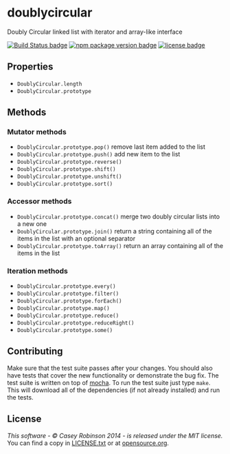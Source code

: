 # doublycircular

Doubly Circular linked list with iterator and array-like interface

[![Build Status badge](http://img.shields.io/travis/rampantmonkey/node-doublycircular.svg?style=flat)](https://travis-ci.org/rampantmonkey/node-doublycircular) [![npm package version badge](http://img.shields.io/npm/v/doublycircular.svg?style=flat)](https://www.npmjs.org/package/doublycircular) [![license badge](http://img.shields.io/badge/license-MIT-blue.svg?style=flat)](http://opensource.org/licenses/MIT)

## Properties
- `DoublyCircular.length`
- `DoublyCircular.prototype`

## Methods

### Mutator methods
- `DoublyCircular.prototype.pop()` remove last item added to the list
- `DoublyCircular.prototype.push()` add new item to the list
- `DoublyCircular.prototype.reverse()`
- `DoublyCircular.prototype.shift()`
- `DoublyCircular.prototype.unshift()`
- `DoublyCircular.prototype.sort()`

### Accessor methods
- `DoublyCircular.prototype.concat()` merge two doubly circular lists into a new one
- `DoublyCircular.prototype.join()` return a string containing all of the items in the list with an optional separator
- `DoublyCircular.prototype.toArray()` return an array containing all of the items in the list

### Iteration methods
- `DoublyCircular.prototype.every()`
- `DoublyCircular.prototype.filter()`
- `DoublyCircular.prototype.forEach()`
- `DoublyCircular.prototype.map()`
- `DoublyCircular.prototype.reduce()`
- `DoublyCircular.prototype.reduceRight()`
- `DoublyCircular.prototype.some()`

## Contributing

Make sure that the test suite passes after your changes.
You should also have tests that cover the new functionality or demonstrate the bug fix.
The test suite is written on top of [mocha](https://github.com/visionmedia/mocha).
To run the test suite just type `make`.
This will download all of the dependencies (if not already installed) and run the tests.

## License
_This software - &copy; Casey Robinson 2014 - is released under the MIT license._
You can find a copy in [LICENSE.txt](LICENSE.txt) or at [opensource.org](http://opensource.org/licenses/MIT).
